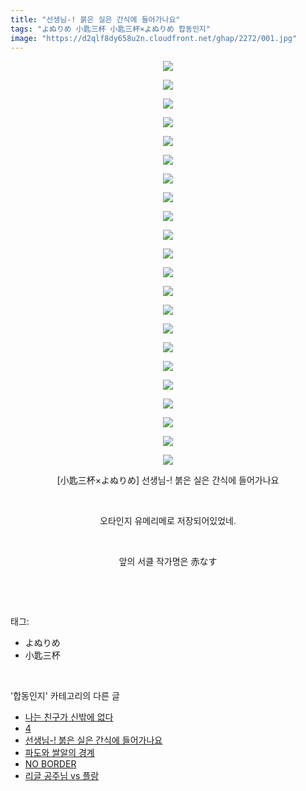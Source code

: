 ```yaml
---
title: "선생님-! 붉은 실은 간식에 들어가나요"
tags: "よぬりめ 小匙三杯 小匙三杯×よぬりめ 합동인지"
image: "https://d2qlf8dy658u2n.cloudfront.net/ghap/2272/001.jpg"
---
```

<div class="article">
<p style="text-align: center; clear: none; float: none;"><img src="{{ site.imgserver12 }}/ghap/2272/001.jpg"/></p>
<p style="text-align: center; clear: none; float: none;"><img src="{{ site.imgserver12 }}/ghap/2272/002.jpg"/></p>
<p style="text-align: center; clear: none; float: none;"><img src="{{ site.imgserver12 }}/ghap/2272/003.jpg"/></p>
<p style="text-align: center; clear: none; float: none;"><img src="{{ site.imgserver12 }}/ghap/2272/004.jpg"/></p>
<p style="text-align: center; clear: none; float: none;"><img src="{{ site.imgserver12 }}/ghap/2272/005.jpg"/></p>
<p style="text-align: center; clear: none; float: none;"><img src="{{ site.imgserver12 }}/ghap/2272/006.jpg"/></p>
<p style="text-align: center; clear: none; float: none;"><img src="{{ site.imgserver12 }}/ghap/2272/007.jpg"/></p>
<p style="text-align: center; clear: none; float: none;"><img src="{{ site.imgserver12 }}/ghap/2272/008.jpg"/></p>
<p style="text-align: center; clear: none; float: none;"><img src="{{ site.imgserver12 }}/ghap/2272/009.jpg"/></p>
<p style="text-align: center; clear: none; float: none;"><img src="{{ site.imgserver12 }}/ghap/2272/010.jpg"/></p>
<p style="text-align: center; clear: none; float: none;"><img src="{{ site.imgserver12 }}/ghap/2272/011.jpg"/></p>
<p style="text-align: center; clear: none; float: none;"><img src="{{ site.imgserver12 }}/ghap/2272/012.jpg"/></p>
<p style="text-align: center; clear: none; float: none;"><img src="{{ site.imgserver12 }}/ghap/2272/013.jpg"/></p>
<p style="text-align: center; clear: none; float: none;"><img src="{{ site.imgserver12 }}/ghap/2272/014.jpg"/></p>
<p style="text-align: center; clear: none; float: none;"><img src="{{ site.imgserver12 }}/ghap/2272/015.jpg"/></p>
<p style="text-align: center; clear: none; float: none;"><img src="{{ site.imgserver12 }}/ghap/2272/016.jpg"/></p>
<p style="text-align: center; clear: none; float: none;"><img src="{{ site.imgserver12 }}/ghap/2272/017.jpg"/></p>
<p style="text-align: center; clear: none; float: none;"><img src="{{ site.imgserver12 }}/ghap/2272/018.jpg"/></p>
<p style="text-align: center; clear: none; float: none;"><img src="{{ site.imgserver12 }}/ghap/2272/019.jpg"/></p>
<p style="text-align: center; clear: none; float: none;"><img src="{{ site.imgserver12 }}/ghap/2272/020.jpg"/></p>
<p style="text-align: center; clear: none; float: none;"><img src="{{ site.imgserver12 }}/ghap/2272/021.jpg"/></p>
<p style="text-align: center; clear: none; float: none;"><img src="{{ site.imgserver12 }}/ghap/2272/022.jpg"/></p>
<p style="text-align: center; clear: none; float: none;">[小匙三杯×よぬりめ] 선생님-! 붉은 실은 간식에 들어가나요</p>
<p style="text-align: center; clear: none; float: none;"><br/></p>
<p style="text-align: center; clear: none; float: none;">오타인지 유메리메로 저장되어있었네.</p>
<p style="text-align: center; clear: none; float: none;"><br/></p>
<p style="text-align: center; clear: none; float: none;">앞의 서클 작가명은 赤なす</p>
<p><br/></p>
</div><br/>
<div class="tagTrail">
<p>태그: </p>
<ul>
<li>よぬりめ</li>
<li>小匙三杯</li>
</ul>
</div><br/>
<div class="another">
<p>'합동인지' 카테고리의 다른 글</p>
<ul>
<li><a href="/ghap_2302">나는 친구가 신밖에 없다</a></li>
<li><a href="/ghap_2290">4</a></li>
<li><a href="/ghap_2272">선생님-! 붉은 실은 간식에 들어가나요</a></li>
<li><a href="/ghap_2250">파도와 쌀알의 경계</a></li>
<li><a href="/ghap_2245">NO BORDER</a></li>
<li><a href="/ghap_2227">리글 공주님 vs 플랑</a></li>
</ul>
</div><br/>
<div class="cb_module cb_fluid">
<div class="cb_wrt cb_profile">
</div><!-- commentList close -->
</div><br/>
